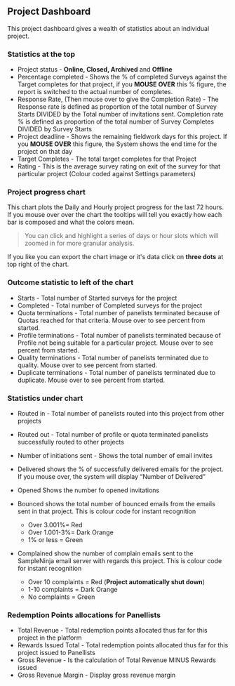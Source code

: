 ## Project Dashboard

This project dashboard gives a wealth of statistics about an individual project.

### Statistics at the top

- Project status - **Online, Closed, Archived** and **Offline**
- Percentage completed - Shows the % of completed Surveys against the Target completes for that project, if you **MOUSE OVER** this % figure, the report is switched to the actual number of completes.
- Response Rate, (Then mouse over to give the Completion Rate) - The Response rate is defined as proportion of the total number of Survey Starts DIVIDED by the Total number of invitations sent.
Completion rate % is defined as proportion of the total number of Survey Completes DIVIDED by Survey Starts
- Project deadline - Shows the remaining fieldwork days for this project. If you **MOUSE OVER** this figure, the System shows the end time for the project on that day
- Target Completes - The total target completes for that Project
- Rating - This is the average survey rating on exit of the survey for that particular project (Colour coded against Settings parameters)

### Project progress chart

This chart plots the Daily and Hourly project progress for the last 72 hours. If you mouse over over the chart the tooltips will tell you exactly how each bar is composed and what the colors mean.

> You can click and highlight a series of days or hour slots which will zoomed in for more granular analysis.

If you like you can export the chart image or it's data click on **three dots** at top right of the chart.

### Outcome statistic to left of the chart

- Starts - Total number of Started surveys for the project
- Completed - Total number of Completed surveys for the project
- Quota terminations - Total number of panelists terminated because of Quotas reached for that criteria. Mouse over to see percent from started.
- Profile terminations - Total number of panelists terminated because of Profile not being suitable for a particular project. Mouse over to see percent from started.
- Quality terminations - Total number of panelists terminated due to quality. Mouse over to see percent from started.
- Duplicate terminations - Total number of panelists terminated due to duplicate. Mouse over to see percent from started.

### Statistics under chart  
- Routed in - Total number of panelists routed into this project from other projects
- Routed out - Total number of profile or quota terminated panelists successfully routed to other projects
- Number of initiations sent - Shows the total number of email invites
- Delivered shows the % of successfully delivered emails for the project.  If you mouse over, the system will display “Number of Delivered”
- Opened Shows the number fo opened invitations
- Bounced shows the total number of bounced emails from the emails sent in that project. This is colour code for instant recognition
  - Over 3.001%= Red
  - Over 1.001-3%= Dark Orange
  - 1% or less = Green  

- Complained show the number of complain emails sent to the SampleNinja email server with regards this project. This is colour code for instant recognition
  - Over 10 complaints = Red (**Project automatically shut down**)
  - 1-10 complaints = Dark Orange
  - No complaints = Green

### Redemption Points allocations for Panellists
- Total Revenue - Total redemption points allocated thus far for this project in the platform
- Rewards Issued Total - Total redemption points allocated thus far for this project issued to Panellists
- Gross Revenue - Is the calculation of Total Revenue MINUS Rewards issued
- Gross Revenue Margin - Display gross revenue margin

